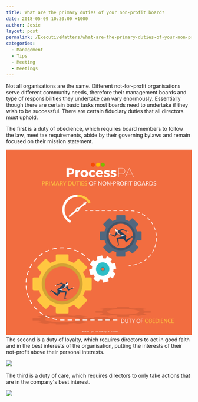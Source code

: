 ```yaml
---
title: What are the primary duties of your non-profit board?
date: 2018-05-09 10:30:00 +1000
author: Josie
layout: post
permalink: /ExecutiveMatters/what-are-the-primary-duties-of-your-non-profit-board
categories:
  - Management
  - Tips
  - Meeting
  - Meetings
---
```


Not all organisations are the same. Different not-for-profit organisations serve different community needs, therefore their management boards and type of responsibilities they undertake can vary enormously. Essentially though there are certain basic tasks most boards need to undertake if they wish to be successful. There are certain fiduciary duties that all directors must uphold. 

The first is a duty of obedience, which requires board members to follow the law, meet tax requirements, abide by their governing bylaws and remain focused on their mission statement.

![](/uploads/primary-duties-of-non-profit-boards.jpg)The second is a duty of loyalty, which requires directors to act in good faith and in the best interests of the organisation, putting the interests of their not-profit above their personal interests.

![](blob:https://app.cloudcannon.com/1af65722-95eb-4602-b932-d1daf18c117c)

The third is a duty of care, which requires directors to only take actions that are in the company's best interest.

![](blob:https://app.cloudcannon.com/f581e19a-b4af-4b28-a5ff-26cf437e6928)